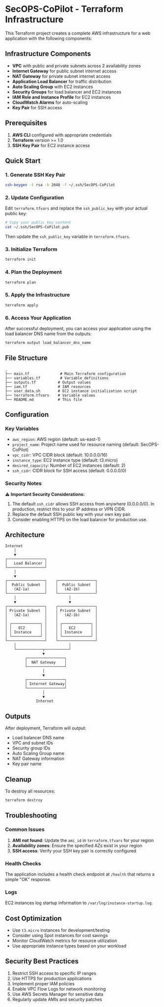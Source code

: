 # SecOPS-CoPilot - Terraform Infrastructure

This Terraform project creates a complete AWS infrastructure for a web application with the following components:

## Infrastructure Components

- **VPC** with public and private subnets across 2 availability zones
- **Internet Gateway** for public subnet internet access
- **NAT Gateway** for private subnet internet access
- **Application Load Balancer** for traffic distribution
- **Auto Scaling Group** with EC2 instances
- **Security Groups** for load balancer and EC2 instances
- **IAM Role and Instance Profile** for EC2 instances
- **CloudWatch Alarms** for auto-scaling
- **Key Pair** for SSH access

## Prerequisites

1. **AWS CLI** configured with appropriate credentials
2. **Terraform** version >= 1.0
3. **SSH Key Pair** for EC2 instance access

## Quick Start

### 1. Generate SSH Key Pair

```bash
ssh-keygen -t rsa -b 2048 -f ~/.ssh/SecOPS-CoPilot
```

### 2. Update Configuration

Edit `terraform.tfvars` and replace the `ssh_public_key` with your actual public key:

```bash
# Copy your public key content
cat ~/.ssh/SecOPS-CoPilot.pub
```

Then update the `ssh_public_key` variable in `terraform.tfvars`.

### 3. Initialize Terraform

```bash
terraform init
```

### 4. Plan the Deployment

```bash
terraform plan
```

### 5. Apply the Infrastructure

```bash
terraform apply
```

### 6. Access Your Application

After successful deployment, you can access your application using the load balancer DNS name from the outputs:

```bash
terraform output load_balancer_dns_name
```

## File Structure

```
.
├── main.tf              # Main Terraform configuration
├── variables.tf         # Variable definitions
├── outputs.tf          # Output values
├── iam.tf              # IAM resources
├── user_data.sh        # EC2 instance initialization script
├── terraform.tfvars    # Variable values
└── README.md           # This file
```

## Configuration

### Key Variables

- `aws_region`: AWS region (default: us-east-1)
- `project_name`: Project name used for resource naming (default: SecOPS-CoPilot)
- `vpc_cidr`: VPC CIDR block (default: 10.0.0.0/16)
- `instance_type`: EC2 instance type (default: t3.micro)
- `desired_capacity`: Number of EC2 instances (default: 2)
- `ssh_cidr`: CIDR block for SSH access (default: 0.0.0.0/0)

### Security Notes

⚠️ **Important Security Considerations:**

1. The default `ssh_cidr` allows SSH access from anywhere (0.0.0.0/0). In production, restrict this to your IP address or VPN CIDR.
2. Replace the default SSH public key with your own key pair.
3. Consider enabling HTTPS on the load balancer for production use.

## Architecture

```
Internet
    │
    ▼
┌─────────────────┐
│   Load Balancer │
└─────────────────┘
    │
    ▼
┌─────────────────┐    ┌─────────────────┐
│  Public Subnet  │    │  Public Subnet  │
│   (AZ-1a)       │    │   (AZ-1b)       │
└─────────────────┘    └─────────────────┘
    │                        │
    ▼                        ▼
┌─────────────────┐    ┌─────────────────┐
│ Private Subnet  │    │ Private Subnet  │
│   (AZ-1a)       │    │   (AZ-1b)       │
│                 │    │                 │
│ ┌─────────────┐ │    │ ┌─────────────┐ │
│ │   EC2       │ │    │ │   EC2       │ │
│ │ Instance    │ │    │ │ Instance    │ │
│ └─────────────┘ │    │ └─────────────┘ │
└─────────────────┘    └─────────────────┘
    │                        │
    └────────────┬───────────┘
                 ▼
         ┌─────────────────┐
         │  NAT Gateway    │
         └─────────────────┘
                 │
                 ▼
         ┌─────────────────┐
         │ Internet Gateway│
         └─────────────────┘
                 │
                 ▼
              Internet
```

## Outputs

After deployment, Terraform will output:

- Load balancer DNS name
- VPC and subnet IDs
- Security group IDs
- Auto Scaling Group name
- NAT Gateway information
- Key pair name

## Cleanup

To destroy all resources:

```bash
terraform destroy
```

## Troubleshooting

### Common Issues

1. **AMI not found**: Update the `ami_id` in `terraform.tfvars` for your region
2. **Availability zones**: Ensure the specified AZs exist in your region
3. **SSH access**: Verify your SSH key pair is correctly configured

### Health Checks

The application includes a health check endpoint at `/health` that returns a simple "OK" response.

### Logs

EC2 instances log startup information to `/var/log/instance-startup.log`.

## Cost Optimization

- Use `t3.micro` instances for development/testing
- Consider using Spot instances for cost savings
- Monitor CloudWatch metrics for resource utilization
- Use appropriate instance types based on your workload

## Security Best Practices

1. Restrict SSH access to specific IP ranges
2. Use HTTPS for production applications
3. Implement proper IAM policies
4. Enable VPC Flow Logs for network monitoring
5. Use AWS Secrets Manager for sensitive data
6. Regularly update AMIs and security patches 